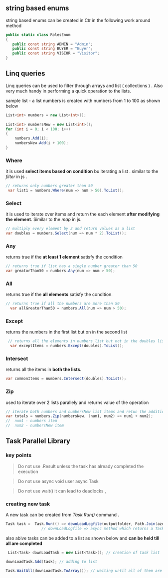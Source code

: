 ## string based enums 

string based enums can be created in C# in the following work around method 

``` C#
public static class RolesEnum
{
   public const string ADMIN = "Admin";
   public const string BUYER = "Buyer";
   public const string VISIOR = "Visitor";
}
```

## Linq queries 

Linq queries can be used to filter through arrays and list ( collections ) . Also very much handy in performing a quick operation to the lists. 

sample list - a list numbers is created with numbers from 1 to 100 as shown below 

``` C#
List<int> numbers = new List<int>();
 
List<int> numbersNew = new List<int>();
for (int i = 0; i < 100; i++)
{
    numbers.Add(i);
    numbersNew.Add(i + 100);
}
```

### Where 

it is used **select items based on condition** bu iterating a list . 
similar to the *filter* in js .

``` c#
// returns only numbers greater than 50 
 var list1 = numbers.Where(num => num > 50).ToList(); 
 ```

### Select 

it is used to iterate over items and return the each element **after modifying the element**. Similar to the *map* in js.

``` c#
// multiply every element by 2 and return values as a list 
var doubles = numbers.Select(num => num * 2).ToList();
```

### Any 
returns true if the **at least 1 element** satisfy the condition

``` c# 
// returns true if list has a single number greater than 50 
var greatorThan50 = numbers.Any(num => num > 50);
```

### All 
returns true if the **all elements** satisfy the condition.

``` C# 
// returns true if all the numbers are more than 50 
  var allGreatorThan50 = numbers.All(num => num > 50);

```

### Except 

returns the numbers in the first list but on in the second list 

``` c# 
 // returns all the elements in numbers list but not in the doubles list 
  var exceptItems = numbers.Except(doubles).ToList();
``` 

### Intersect 

returns all the items in **both the lists**.

``` C# 
var commonItems = numbers.Intersect(doubles).ToList();
```

### Zip 

used to iterate over 2 lists parallely and returns value of the operation 

``` C# 
// iterate both numbers and numbersNew list items and retun the addition of each element 
var totals = numbers.Zip(numbersNew, (num1, num2) => num1 + num2);
//  num1 - numbers item 
//  num2 - numbersNew item 
```

## Task Parallel Library 

### key points 
> Do not use .Result  unless the task has already completed the execution

> Do not use async void  user async Task 

> Do not use wait()  it can lead to deadlocks 
        ,

### creating new task 
A new task can be created from *Task.Run()* command . 

``` C#
Task task =  Task.Run(() => downLoadLogfile(outputfolder, Path.Join(azurePath, item.Name), item));
                // downLoadLogfile => async method which returns a Task 
```

also abive tasks can be added to a list as shown below and **can be held till all are completed**

``` C# 
 List<Task> downLoadTask = new List<Task>(); // creation of task list 

downLoadTask.Add(task); // adding to list 

Task.WaitAll(downLoadTask.ToArray()); // waiting until all of them are completed 

